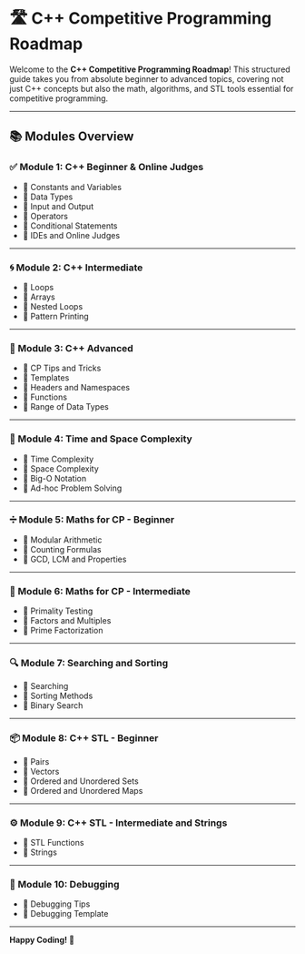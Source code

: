 # 🛣️ C++ Competitive Programming Roadmap 
   
Welcome to the **C++ Competitive Programming Roadmap**! This structured guide takes you from absolute beginner to advanced topics, covering not just C++ concepts but also the math, algorithms, and STL tools essential for competitive programming.

---  
 
## 📚 Modules Overview

### ✅ Module 1: C++ Beginner & Online Judges
- 🔹 Constants and Variables   
- 🔹 Data Types
- 🔹 Input and Output
- 🔹 Operators
- 🔹 Conditional Statements
- 🔹 IDEs and Online Judges

---

### 🌀 Module 2: C++ Intermediate
- 🔹 Loops
- 🔹 Arrays
- 🔹 Nested Loops
- 🔹 Pattern Printing

---

### 🔧 Module 3: C++ Advanced
- 🔹 CP Tips and Tricks
- 🔹 Templates
- 🔹 Headers and Namespaces
- 🔹 Functions
- 🔹 Range of Data Types

---

### 🧠 Module 4: Time and Space Complexity
- 🔹 Time Complexity
- 🔹 Space Complexity
- 🔹 Big-O Notation
- 🔹 Ad-hoc Problem Solving

---

### ➗ Module 5: Maths for CP - Beginner
- 🔹 Modular Arithmetic
- 🔹 Counting Formulas
- 🔹 GCD, LCM and Properties

---

### 🔢 Module 6: Maths for CP - Intermediate
- 🔹 Primality Testing
- 🔹 Factors and Multiples
- 🔹 Prime Factorization

---

### 🔍 Module 7: Searching and Sorting
- 🔹 Searching
- 🔹 Sorting Methods
- 🔹 Binary Search

---

### 📦 Module 8: C++ STL - Beginner
- 🔹 Pairs
- 🔹 Vectors
- 🔹 Ordered and Unordered Sets
- 🔹 Ordered and Unordered Maps

---

### ⚙️ Module 9: C++ STL - Intermediate and Strings
- 🔹 STL Functions
- 🔹 Strings

---

### 🐞 Module 10: Debugging
- 🔹 Debugging Tips
- 🔹 Debugging Template

---

**Happy Coding! 🚀**
